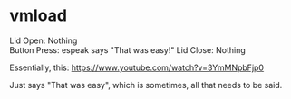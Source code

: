 vmload
============

Lid Open: Nothing  
Button Press: espeak says "That was easy!"
Lid Close: Nothing

Essentially, this: https://www.youtube.com/watch?v=3YmMNpbFjp0

Just says "That was easy", which is sometimes, all that needs to be said.
